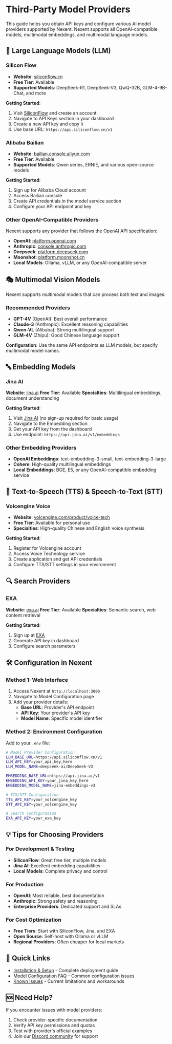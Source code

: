 # Third-Party Model Providers

This guide helps you obtain API keys and configure various AI model providers supported by Nexent. Nexent supports all OpenAI-compatible models, multimodal embeddings, and multimodal language models.

## 🤖 Large Language Models (LLM)

### Silicon Flow
- **Website**: [siliconflow.cn](https://siliconflow.cn/)
- **Free Tier**: Available
- **Supported Models**: DeepSeek-R1, DeepSeek-V3, QwQ-32B, GLM-4-9B-Chat, and more

**Getting Started**:
1. Visit [SiliconFlow](https://siliconflow.cn/) and create an account
2. Navigate to API Keys section in your dashboard
3. Create a new API key and copy it
4. Use base URL: `https://api.siliconflow.cn/v1`

### Alibaba Bailian
- **Website**: [bailian.console.aliyun.com](https://bailian.console.aliyun.com/)
- **Free Tier**: Available
- **Supported Models**: Qwen series, ERNIE, and various open-source models

**Getting Started**:
1. Sign up for Alibaba Cloud account
2. Access Bailian console
3. Create API credentials in the model service section
4. Configure your API endpoint and key

### Other OpenAI-Compatible Providers
Nexent supports any provider that follows the OpenAI API specification:
- **OpenAI**: [platform.openai.com](https://platform.openai.com/)
- **Anthropic**: [console.anthropic.com](https://console.anthropic.com/)
- **Deepseek**: [platform.deepseek.com](https://platform.deepseek.com/)
- **Moonshot**: [platform.moonshot.cn](https://platform.moonshot.cn/)
- **Local Models**: Ollama, vLLM, or any OpenAI-compatible server

## 🎭 Multimodal Vision Models

Nexent supports multimodal models that can process both text and images:

### Recommended Providers
- **GPT-4V** (OpenAI): Best overall performance
- **Claude-3** (Anthropic): Excellent reasoning capabilities
- **Qwen-VL** (Alibaba): Strong multilingual support
- **GLM-4V** (Zhipu): Good Chinese language support

**Configuration**: Use the same API endpoints as LLM models, but specify multimodal model names.

## 🔤 Embedding Models

### Jina AI
**Website**: [jina.ai](https://jina.ai/)
**Free Tier**: Available
**Specialties**: Multilingual embeddings, document understanding

**Getting Started**:
1. Visit [Jina AI](https://jina.ai/) (no sign-up required for basic usage)
2. Navigate to the Embedding section
3. Get your API key from the dashboard
4. Use endpoint: `https://api.jina.ai/v1/embeddings`

### Other Embedding Providers
- **OpenAI Embeddings**: text-embedding-3-small, text-embedding-3-large
- **Cohere**: High-quality multilingual embeddings
- **Local Embeddings**: BGE, E5, or any OpenAI-compatible embedding service

## 🎤 Text-to-Speech (TTS) & Speech-to-Text (STT)

### Volcengine Voice
- **Website**: [volcengine.com/product/voice-tech](https://www.volcengine.com/product/voice-tech)
- **Free Tier**: Available for personal use
- **Specialties**: High-quality Chinese and English voice synthesis

**Getting Started**:
1. Register for Volcengine account
2. Access Voice Technology service
3. Create application and get API credentials
4. Configure TTS/STT settings in your environment

## 🔍 Search Providers

### EXA
**Website**: [exa.ai](https://exa.ai/)
**Free Tier**: Available
**Specialties**: Semantic search, web content retrieval

**Getting Started**:
1. Sign up at [EXA](https://exa.ai/)
2. Generate API key in dashboard
3. Configure search parameters

## 🛠️ Configuration in Nexent

### Method 1: Web Interface
1. Access Nexent at `http://localhost:3000`
2. Navigate to Model Configuration page
3. Add your provider details:
   - **Base URL**: Provider's API endpoint
   - **API Key**: Your provider's API key
   - **Model Name**: Specific model identifier

### Method 2: Environment Configuration
Add to your `.env` file:
```bash
# Model Provider Configuration
LLM_BASE_URL=https://api.siliconflow.cn/v1
LLM_API_KEY=your_api_key_here
LLM_MODEL_NAME=deepseek-ai/DeepSeek-V3

EMBEDDING_BASE_URL=https://api.jina.ai/v1
EMBEDDING_API_KEY=your_jina_key_here
EMBEDDING_MODEL_NAME=jina-embeddings-v3

# TTS/STT Configuration
TTS_API_KEY=your_volcengine_key
STT_API_KEY=your_volcengine_key

# Search Configuration
EXA_API_KEY=your_exa_key
```

## 💡 Tips for Choosing Providers

### For Development & Testing
- **SiliconFlow**: Great free tier, multiple models
- **Jina AI**: Excellent embedding capabilities
- **Local Models**: Complete privacy and control

### For Production
- **OpenAI**: Most reliable, best documentation
- **Anthropic**: Strong safety and reasoning
- **Enterprise Providers**: Dedicated support and SLAs

### For Cost Optimization
- **Free Tiers**: Start with SiliconFlow, Jina, and EXA
- **Open Source**: Self-host with Ollama or vLLM
- **Regional Providers**: Often cheaper for local markets

## 🔗 Quick Links

- [Installation & Setup](./installation) - Complete deployment guide
- [Model Configuration FAQ](../faq) - Common configuration issues
- [Known Issues](../known-issues) - Current limitations and workarounds

## 🆘 Need Help?

If you encounter issues with model providers:
1. Check provider-specific documentation
2. Verify API key permissions and quotas
3. Test with provider's official examples
4. Join our [Discord community](https://discord.gg/tb5H3S3wyv) for support